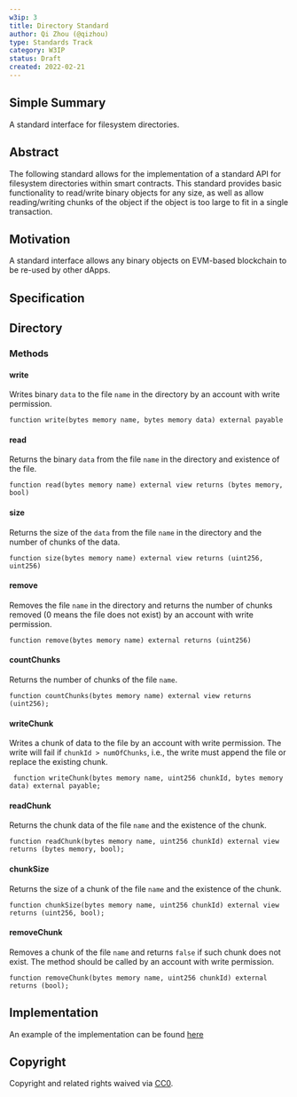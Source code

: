 ```yaml
---
w3ip: 3
title: Directory Standard
author: Qi Zhou (@qizhou)
type: Standards Track
category: W3IP
status: Draft
created: 2022-02-21
---
```


## Simple Summary

A standard interface for filesystem directories.

## Abstract

The following standard allows for the implementation of a standard API for filesystem directories within smart contracts.
This standard provides basic functionality to read/write binary objects for any size, as well as allow reading/writing chunks of the object if the object is too large to fit in a single transaction.

## Motivation

A standard interface allows any binary objects on EVM-based blockchain to be re-used by other dApps.

## Specification

## Directory

### Methods

#### write

Writes binary `data` to the file `name` in the directory by an account with write permission.

```
function write(bytes memory name, bytes memory data) external payable
```

#### read

Returns the binary `data` from the file `name` in the directory and existence of the file.

```
function read(bytes memory name) external view returns (bytes memory, bool)
```

#### size

Returns the size of the `data` from the file `name` in the directory and the number of chunks of the data.

```
function size(bytes memory name) external view returns (uint256, uint256)
```

#### remove

Removes the file `name` in the directory and returns the number of chunks removed (0 means the file does not exist) by an account with write permission.

```
function remove(bytes memory name) external returns (uint256)
```

#### countChunks

Returns the number of chunks of the file `name`.

```
function countChunks(bytes memory name) external view returns (uint256);
```

#### writeChunk

Writes a chunk of data to the file by an account with write permission. The write will fail if `chunkId > numOfChunks`, i.e., the write must append the file or replace the existing chunk.

```
 function writeChunk(bytes memory name, uint256 chunkId, bytes memory data) external payable;
```

#### readChunk

Returns the chunk data of the file `name` and the existence of the chunk.

```
function readChunk(bytes memory name, uint256 chunkId) external view returns (bytes memory, bool);
```

#### chunkSize

Returns the size of a chunk of the file `name` and the existence of the chunk.

```
function chunkSize(bytes memory name, uint256 chunkId) external view returns (uint256, bool);
```

#### removeChunk

Removes a chunk of the file `name` and returns `false` if such chunk does not exist. The method should be called by an account with write permission.

```
function removeChunk(bytes memory name, uint256 chunkId) external returns (bool);
```

## Implementation

An example of the implementation can be found [here](https://github.com/web3q/evm-large-storage/blob/main/contracts/examples/FlatDirectory.sol)

## Copyright

Copyright and related rights waived via [CC0](https://creativecommons.org/publicdomain/zero/1.0/).
